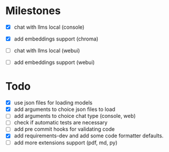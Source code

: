 # Milestones

- [x] chat with llms local (console)
- [x] add embeddings support (chroma)
- [ ] chat with llms local (webui)
- [ ] add embeddings support (webui)


# Todo
- [x] use json files for loading models
- [x] add arguments to choice json files to load
- [ ] add arguments to choice chat type (console, web)
- [ ] check if automatic tests are necessary
- [ ] add pre commit hooks for validating code
- [x] add requirements-dev and add some code formatter defaults.
- [ ] add more extensions support (pdf, md, py)
